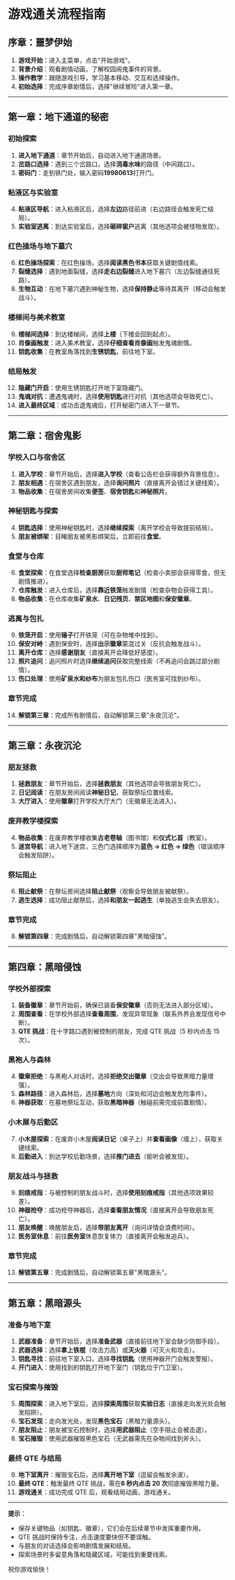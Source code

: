 # 游戏通关流程指南

## 序章：噩梦伊始

1. **游戏开始**：进入主菜单，点击"开始游戏"。
2. **背景介绍**：观看剧情动画，了解校园闹鬼事件的背景。
3. **操作教学**：跟随游戏引导，学习基本移动、交互和选择操作。
4. **初始选择**：完成序章剧情后，选择"继续冒险"进入第一章。

---

## 第一章：地下通道的秘密

### 初始探索

1. **进入地下通道**：章节开始后，自动进入地下通道场景。
2. **岔路口选择**：遇到三个岔路口，选择**消毒水味**的路径（中间路口）。
3. **密码门**：走到铁门处，输入密码**19980613**打开门。

### 粘液区与实验室

4. **粘液区导航**：进入粘液区后，选择**左边**路径前进（右边路径会触发死亡结局）。
5. **实验室逃离**：到达实验室后，选择**砸碎窗户**逃离（其他选项会被怪物发现）。

### 红色操场与地下墓穴

6. **红色操场探索**：在红色操场，选择**阅读黑色书本**获取关键剧情线索。
7. **裂缝选择**：遇到地面裂缝，选择**走右边裂缝**进入地下墓穴（左边裂缝通往死路）。
8. **生物互动**：在地下墓穴遇到神秘生物，选择**保持静止**等待其离开（移动会触发战斗）。

### 楼梯间与美术教室

9. **楼梯间选择**：到达楼梯间，选择**上楼**（下楼会回到起点）。
10. **肖像画触发**：进入美术教室，选择**仔细查看肖像画**触发鬼魂剧情。
11. **钥匙收集**：在教室角落找到**生锈钥匙**，前往地下室。

### 结局触发

12. **隐藏门开启**：使用生锈钥匙打开地下室隐藏门。
13. **鬼魂对抗**：遭遇鬼魂时，选择**使用钥匙**进行对抗（其他选项会导致死亡）。
14. **进入最终区域**：成功击退鬼魂后，打开秘密门进入下一章节。

---

## 第二章：宿舍鬼影

### 学校入口与宿舍区

1. **进入学校**：章节开始后，选择**进入学校**（查看公告栏会获得额外背景信息）。
2. **朋友相遇**：在宿舍区遇到朋友，选择**询问照片**（直接离开会错过关键线索）。
3. **物品收集**：在宿舍房间收集**便签**、**宿舍钥匙**和**神秘照片**。

### 神秘钥匙与探索

4. **钥匙选择**：使用神秘钥匙时，选择**继续探索**（离开学校会导致提前结局）。
5. **朋友被绑架**：目睹朋友被黑影绑架后，立即前往**食堂**。

### 食堂与仓库

6. **食堂探索**：在食堂选择**检查厨房**获取**厨师笔记**（检查小卖部会获得零食，但无剧情推进）。
7. **仓库触发**：进入仓库后，选择**靠近铁笼**触发剧情（检查杂物会获得工具）。
8. **物品收集**：在仓库收集**矿泉水**、**日记残页**、**禁区地图**和**保安徽章**。

### 逃离与包扎

9. **铁笼开启**：使用**锤子**打开铁笼（可在杂物堆中找到）。
10. **保安对峙**：遇到保安时，选择**出示徽章**蒙混过关（反抗会触发战斗）。
11. **离开仓库**：选择**感谢朋友**（直接离开会降低好感度）。
12. **照片追问**：追问照片时选择**继续追问**获取完整线索（不再追问会跳过部分剧情）。
13. **伤口处理**：使用**矿泉水和纱布**为朋友包扎伤口（医务室可找到纱布）。

### 章节完成

14. **解锁第三章**：完成所有剧情后，自动解锁第三章"永夜沉沦"。

---

## 第三章：永夜沉沦

### 朋友拯救

1. **拯救朋友**：章节开始后，选择**拯救朋友**（其他选项会导致朋友死亡）。
2. **日记阅读**：在朋友房间阅读**神秘日记**，获取祭坛位置线索。
3. **大厅进入**：使用**徽章**打开学校大厅大门（无徽章无法进入）。

### 废弃教学楼探索

4. **物品收集**：在废弃教学楼收集**古老卷轴**（图书馆）和**仪式匕首**（教室）。
5. **迷宫导航**：进入地下迷宫，三色门选择顺序为**蓝色 → 红色 → 绿色**（错误顺序会触发陷阱）。

### 祭坛阻止

6. **阻止献祭**：在祭坛房间选择**阻止献祭**（观察会导致朋友被献祭）。
7. **逃生选择**：成功阻止献祭后，选择**和朋友一起逃生**（单独逃生会失去朋友）。

### 章节完成

8. **解锁第四章**：完成剧情后，自动解锁第四章"黑暗侵蚀"。

---

## 第四章：黑暗侵蚀

### 学校外部探索

1. **装备徽章**：章节开始前，确保已装备**保安徽章**（否则无法进入部分区域）。
2. **周围查看**：在学校外部选择**查看周围**，发现异常现象（联系外界会发现信号中断）。
3. **QTE 挑战**：在十字路口遇到被控制的朋友，完成 QTE 挑战（5 秒内点击 15 次）。

### 黑袍人与森林

4. **徽章拒绝**：与黑袍人对话时，选择**拒绝交出徽章**（交出会导致黑暗力量增强）。
5. **森林路径**：进入森林后，选择**墓地**方向（深处和河边会触发危险事件）。
6. **神器获取**：在墓地祭坛互动，获取**黑暗神器**（触碰前需完成前置剧情）。

### 小木屋与后勤区

7. **小木屋探索**：在废弃小木屋**阅读日记**（桌子上）并**查看画像**（墙上），获取关键线索。
8. **后勤进入**：到达学校后勤场景，选择**推门进去**（偷听会被发现）。

### 朋友战斗与拯救

9. **刻痕戒指**：与被控制的朋友战斗时，选择**使用刻痕戒指**（其他选项效果较差）。
10. **神器抢夺**：成功抢夺神器后，选择**查看朋友情况**（直接离开会导致朋友死亡）。
11. **朋友唤醒**：唤醒朋友后，选择**带朋友离开**（询问详情会浪费时间）。
12. **医务室休息**：前往**医务室**休息恢复体力（直接离开会触发追兵）。

### 章节完成

13. **解锁第五章**：完成剧情后，自动解锁第五章"黑暗源头"。

---

## 第五章：黑暗源头

### 准备与地下室

1. **武器准备**：章节开始后，选择**准备武器**（直接前往地下室会缺少防御手段）。
2. **武器选择**：选择**拿上铁棍**（攻击力高）或**灭火器**（可灭火和攻击）。
3. **钥匙寻找**：前往地下室入口，选择**寻找钥匙**（使用神器开门会触发警报）。
4. **开门进入**：使用找到的钥匙打开地下室门（钥匙位于门卫室）。

### 宝石探索与摧毁

5. **周围探索**：进入地下室后，选择**探索周围**获取**实验日志**（直接走向发光处会触发陷阱）。
6. **宝石发现**：走向发光处，发现**黑色宝石**（黑暗力量源头）。
7. **朋友阻止**：朋友被宝石控制时，选择**用武器阻止**（空手阻止会被击退）。
8. **宝石摧毁**：使用武器摧毁黑色宝石（无武器需先在杂物间找到斧头）。

### 最终 QTE 与结局

9. **地下室离开**：摧毁宝石后，选择**离开地下室**（逗留会触发余波）。
10. **最终 QTE**：触发最终 QTE 挑战，需在**6 秒内点击 20 次**彻底摧毁黑暗力量。
11. **游戏通关**：成功完成 QTE 后，观看结局动画，游戏通关。

---

**提示**：

- 保存关键物品（如钥匙、徽章），它们会在后续章节中发挥重要作用。
- QTE 挑战时保持专注，点击速度要快但不要误触。
- 与朋友的对话选择会影响剧情发展和结局。
- 探索场景时多留意角落和隐藏区域，可能找到重要线索。

祝你游戏愉快！
